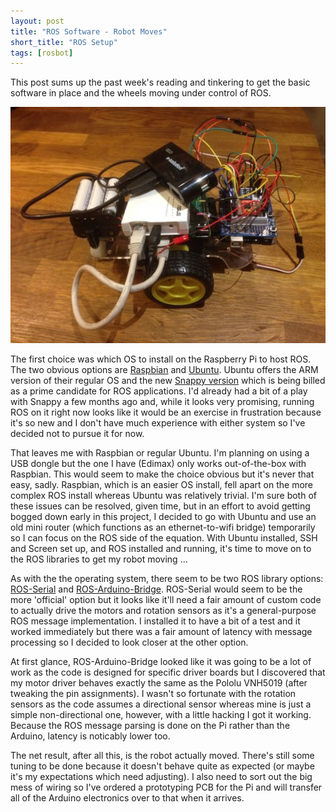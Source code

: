 ```yaml
---
layout: post
title: "ROS Software - Robot Moves"
short_title: "ROS Setup"
tags: [rosbot]
---
```


This post sums up the past week's reading and tinkering to get the basic software in place and the wheels moving under control of ROS.

![](/images/rosbot/IMG_0021.tn.jpg)

The first choice was which OS to install on the Raspberry Pi to host ROS.  The two obvious options are [Raspbian](http://www.raspbian.org/) and [Ubuntu](http://www.ubuntu.org/).  Ubuntu offers the ARM version of their regular OS and the new [Snappy version](https://developer.ubuntu.com/en/snappy/) which is being billed as a prime candidate for ROS applications.  I'd already had a bit of a play with Snappy a few months ago and, while it looks very promising, running ROS on it right now looks like it would be an exercise in frustration because it's so new and I don't have much experience with either system so I've decided not to pursue it for now.

That leaves me with Raspbian or regular Ubuntu.  I'm planning on using a USB dongle but the one I have (Edimax) only works out-of-the-box with Raspbian.  This would seem to make the choice obvious but it's never that easy, sadly.  Raspbian, which is an easier OS install, fell apart on the more complex ROS install whereas Ubuntu was relatively trivial.  I'm sure both of these issues can be resolved, given time, but in an effort to avoid getting bogged down early in this project, I decided to go with Ubuntu and use an old mini router (which functions as an ethernet-to-wifi bridge) temporarily so I can focus on the ROS side of the equation.  With Ubuntu installed, SSH and Screen set up, and ROS installed and running, it's time to move on to the ROS libraries to get my robot moving ...

As with the the operating system, there seem to be two ROS library options: [ROS-Serial](http://wiki.ros.org/rosserial_arduino) and [ROS-Arduino-Bridge](http://wiki.ros.org/ros_arduino_bridge).  ROS-Serial would seem to be the more 'official' option but it looks like it'll need a fair amount of custom code to actually drive the motors and rotation sensors as it's a general-purpose ROS message implementation.  I installed it to have a bit of a test and it worked immediately but there was a fair amount of latency with message processing so I decided to look closer at the other option.

At first glance, ROS-Arduino-Bridge looked like it was going to be a lot of work as the code is designed for specific driver boards but I discovered that my motor driver behaves exactly the same as the Pololu VNH5019 (after tweaking the pin assignments).  I wasn't so fortunate with the rotation sensors as the code assumes a directional sensor whereas mine is just a simple non-directional one, however, with a little hacking I got it working.  Because the ROS message parsing is done on the Pi rather than the Arduino, latency is noticably lower too.

The net result, after all this, is the robot actually moved.  There's still some tuning to be done because it doesn't behave quite as expected (or maybe it's my expectations which need adjusting).  I also need to sort out the big mess of wiring so I've ordered a prototyping PCB for the Pi and will transfer all of the Arduino electronics over to that when it arrives.
